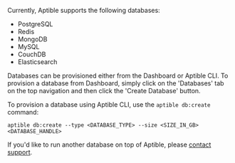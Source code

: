 Currently, Aptible supports the following databases:

* PostgreSQL
* Redis
* MongoDB
* MySQL
* CouchDB
* Elasticsearch

Databases can be provisioned either from the Dashboard or Aptible CLI.  To provision a database from Dashboard, simply click on the 'Databases' tab on the top navigation and then click the 'Create Database' button.

To provision a database using Aptible CLI, use the `aptible db:create` command:

```
aptible db:create --type <DATABASE_TYPE> --size <SIZE_IN_GB> <DATABASE_HANDLE>
```

If you'd like to run another database on top of Aptible, please [contact support](http://contact.aptible.com).

